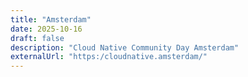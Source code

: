 ```yaml
---
title: "Amsterdam"
date: 2025-10-16
draft: false
description: "Cloud Native Community Day Amsterdam"
externalUrl: "https:/cloudnative.amsterdam/"
---
```

